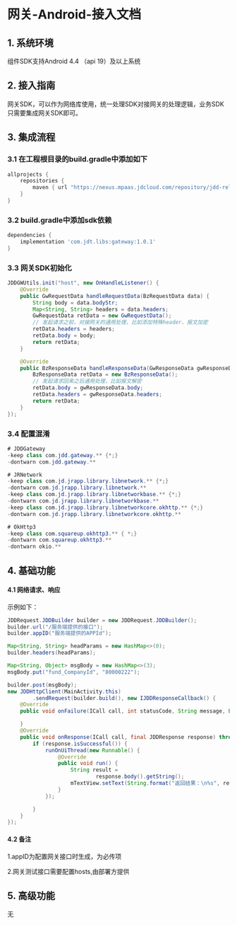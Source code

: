 # 网关-Android-接入文档

## 1. 系统环境

组件SDK支持Android 4.4 （api 19）及以上系统



## 2. 接入指南

网关SDK，可以作为网络库使用，统一处理SDK对接网关的处理逻辑，业务SDK只需要集成网关SDK即可。



## 3. 集成流程


### 3.1 在工程根目录的build.gradle中添加如下

```groovy
allprojects {
    repositories {
        maven { url "https://nexus.mpaas.jdcloud.com/repository/jdd-releases/" }
    }
}
```

### 3.2 build.gradle中添加sdk依赖

```groovy
dependencies {
    implementation 'com.jdt.libs:gateway:1.0.1'
}
```

### 3.3 网关SDK初始化
``` java
JDDGWUtils.init("host", new OnHandleListener() {
    @Override
    public GwRequestData handleRequestData(BzRequestData data) {
        String body = data.bodyStr;
        Map<String, String> headers = data.headers;
        GwRequestData retData = new GwRequestData();
        // 发起请求之前，对接网关的通用处理，比如添加特殊header、报文加密
        retData.headers = headers;
        retData.body = body;
        return retData;
    }

    @Override
    public BzResponseData handleResponseData(GwResponseData gwResponseData) {
        BzResponseData retData = new BzResponseData();
        // 发起请求回来之后通用处理，比如报文解密
        retData.body = gwResponseData.body;
        retData.headers = gwResponseData.headers;
        return retData;
    }
});
```


### 3.4 配置混淆
``` java
# JDDGateway
-keep class com.jdd.gateway.** {*;}
-dontwarn com.jdd.gateway.**

# JRNetwork
-keep class com.jd.jrapp.library.libnetwork.** {*;}
-dontwarn com.jd.jrapp.library.libnetwork.**
-keep class com.jd.jrapp.library.libnetworkbase.** {*;}
-dontwarn com.jd.jrapp.library.libnetworkbase.** 
-keep class com.jd.jrapp.library.libnetworkcore.okhttp.** {*;}
-dontwarn com.jd.jrapp.library.libnetworkcore.okhttp.**

# OkHttp3
-keep class com.squareup.okhttp3.** { *;}
-dontwarn com.squareup.okhttp3.**
-dontwarn okio.**
```

## 4. 基础功能


#### 4.1 网络请求、响应

示例如下：

```java
JDDRequest.JDDBuilder builder = new JDDRequest.JDDBuilder();
builder.url("/服务端提供的接口");
builder.appID("服务端提供的APPId");

Map<String, String> headParams = new HashMap<>(0);
builder.headers(headParams);

Map<String, Object> msgBody = new HashMap<>(3);
msgBody.put("fund_CompanyId", "80000222");

builder.post(msgBody);
new JDDHttpClient(MainActivity.this)
        .sendRequest(builder.build(), new IJDDResponseCallback() {
    @Override
    public void onFailure(ICall call, int statusCode, String message, Exception e) {

    }
    @Override
    public void onResponse(ICall call, final JDDResponse response) throws IOException {
        if (response.isSuccessful()) {
            runOnUiThread(new Runnable() {
                @Override
                public void run() {
                    String result =
                            response.body().getString();
                    mTextView.setText(String.format("返回结果：\n%s", result));
                }
            });

        }
    }
});
```



#### 4.2 备注


1.appID为配置网关接口时生成，为必传项

2.网关测试接口需要配置hosts,由部署方提供



## 5. 高级功能
无